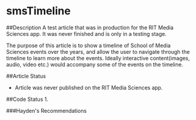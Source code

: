 # smsTimeline

##Description
A test article that was in production for the RIT Media Sciences app. It was never finished and is only in a testing stage.

The purpose of this article is to show a timeline of School of Media Sciences events over the years, and allow the user to navigate through the timeline to learn more about the events. Ideally interactive content(images, audio, video etc.) would accompany some of the events on the timeline.

##Article Status
- Article was never published on the RIT Media Sciences app.

##Code Status 
1. 

###Hayden's Recommendations

  
